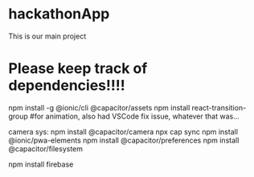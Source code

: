 # hackathonApp

This is our main project

# Please keep track of dependencies!!!!

npm install -g @ionic/cli @capacitor/assets
npm install react-transition-group #for animation, also had VSCode fix issue, whatever that was...

camera sys:
npm install @capacitor/camera
npx cap sync
npm install @ionic/pwa-elements
npm install @capacitor/preferences
npm install @capacitor/filesystem

npm install firebase

